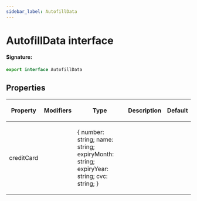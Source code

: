 ```yaml
---
sidebar_label: AutofillData
---
```


# AutofillData interface

#### Signature:

```typescript
export interface AutofillData
```

## Properties

<table><thead><tr><th>

Property

</th><th>

Modifiers

</th><th>

Type

</th><th>

Description

</th><th>

Default

</th></tr></thead>
<tbody><tr><td>

<span id="creditcard">creditCard</span>

</td><td>

</td><td>

&#123; number: string; name: string; expiryMonth: string; expiryYear: string; cvc: string; &#125;

</td><td>

</td><td>

</td></tr>
</tbody></table>
